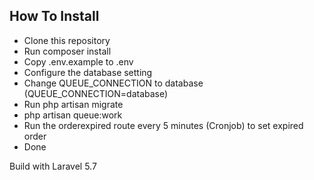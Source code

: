 ## How To Install
- Clone this repository
- Run composer install
- Copy .env.example to .env
- Configure the database setting
- Change QUEUE_CONNECTION to database (QUEUE_CONNECTION=database)
- Run php artisan migrate
- php artisan queue:work
- Run the orderexpired route every 5 minutes (Cronjob) to set expired order
- Done

Build with Laravel 5.7